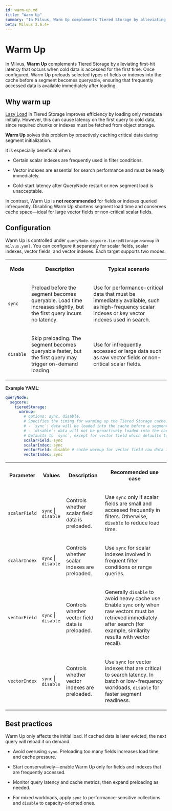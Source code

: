 ```yaml
---
id: warm-up.md
title: "Warm Up"
summary: "In Milvus, Warm Up complements Tiered Storage by alleviating first-hit latency that occurs when cold data is accessed for the first time. Once configured, Warm Up preloads selected types of fields or indexes into the cache before a segment becomes queryable, ensuring that frequently accessed data is available immediately after loading."
beta: Milvus 2.6.4+
---
```


# Warm Up

In Milvus, **Warm Up** complements Tiered Storage by alleviating first-hit latency that occurs when cold data is accessed for the first time. Once configured, Warm Up preloads selected types of fields or indexes into the cache before a segment becomes queryable, ensuring that frequently accessed data is available immediately after loading.

## Why warm up

[Lazy Load](tiered-storage-overview.md#Phase-1-Lazy-load) in Tiered Storage improves efficiency by loading only metadata initially. However, this can cause latency on the first query to cold data, since required chunks or indexes must be fetched from object storage.

**Warm Up** solves this problem by proactively caching critical data during segment initialization.

It is especially beneficial when:

- Certain scalar indexes are frequently used in filter conditions.

- Vector indexes are essential for search performance and must be ready immediately.

- Cold-start latency after QueryNode restart or new segment load is unacceptable.

In contrast, Warm Up is **not recommended** for fields or indexes queried infrequently. Disabling Warm Up shortens segment load time and conserves cache space—ideal for large vector fields or non-critical scalar fields.

## Configuration

Warm Up is controlled under `queryNode.segcore.tieredStorage.warmup` in `milvus.yaml`. You can configure it separately for scalar fields, scalar indexes, vector fields, and vector indexes. Each target supports two modes:

<table>
   <tr>
     <th><p>Mode</p></th>
     <th><p>Description</p></th>
     <th><p>Typical scenario</p></th>
   </tr>
   <tr>
     <td><p><code>sync</code></p></td>
     <td><p>Preload before the segment becomes queryable. Load time increases slightly, but the first query incurs no latency.</p></td>
     <td><p>Use for performance-critical data that must be immediately available, such as high-frequency scalar indexes or key vector indexes used in search.</p></td>
   </tr>
   <tr>
     <td><p><code>disable</code></p></td>
     <td><p>Skip preloading. The segment becomes queryable faster, but the first query may trigger on-demand loading.</p></td>
     <td><p>Use for infrequently accessed or large data such as raw vector fields or non-critical scalar fields.</p></td>
   </tr>
</table>

**Example YAML**:

```yaml
queryNode:
  segcore:
    tieredStorage:
      warmup:
        # options: sync, disable.
        # Specifies the timing for warming up the Tiered Storage cache.
        # - `sync`: data will be loaded into the cache before a segment is considered loaded.
        # - `disable`: data will not be proactively loaded into the cache, and loaded only if needed by search/query tasks.
        # Defaults to `sync`, except for vector field which defaults to `disable`.
        scalarField: sync
        scalarIndex: sync
        vectorField: disable # cache warmup for vector field raw data is by default disabled.
        vectorIndex: sync
```

<table>
   <tr>
     <th><p>Parameter</p></th>
     <th><p>Values</p></th>
     <th><p>Description</p></th>
     <th><p>Recommended use case</p></th>
   </tr>
   <tr>
     <td><p><code>scalarField</code></p></td>
     <td><p><code>sync</code> | <code>disable</code></p></td>
     <td><p>Controls whether scalar field data is preloaded.</p></td>
     <td><p>Use <code>sync</code> only if scalar fields are small and accessed frequently in filters. Otherwise, <code>disable</code> to reduce load time.</p></td>
   </tr>
   <tr>
     <td><p><code>scalarIndex</code></p></td>
     <td><p><code>sync</code> | <code>disable</code></p></td>
     <td><p>Controls whether scalar indexes are preloaded.</p></td>
     <td><p>Use <code>sync</code> for scalar indexes involved in frequent filter conditions or range queries.</p></td>
   </tr>
   <tr>
     <td><p><code>vectorField</code></p></td>
     <td><p><code>sync</code> | <code>disable</code></p></td>
     <td><p>Controls whether vector field data is preloaded.</p></td>
     <td><p>Generally <code>disable</code> to avoid heavy cache use. Enable <code>sync</code> only when raw vectors must be retrieved immediately after search (for example, similarity results with vector recall).</p></td>
   </tr>
   <tr>
     <td><p><code>vectorIndex</code></p></td>
     <td><p><code>sync</code> | <code>disable</code></p></td>
     <td><p>Controls whether vector indexes are preloaded.</p></td>
     <td><p>Use <code>sync</code> for vector indexes that are critical to search latency. In batch or low-frequency workloads, <code>disable</code> for faster segment readiness.</p></td>
   </tr>
</table>

## Best practices

Warm Up only affects the initial load. If cached data is later evicted, the next query will reload it on demand.

- Avoid overusing `sync`. Preloading too many fields increases load time and cache pressure.

- Start conservatively—enable Warm Up only for fields and indexes that are frequently accessed.

- Monitor query latency and cache metrics, then expand preloading as needed.

- For mixed workloads, apply `sync` to performance-sensitive collections and `disable` to capacity-oriented ones.

